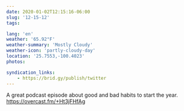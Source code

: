 ```yaml
---
date: 2020-01-02T12:15:16-06:00
slug: '12-15-12'
tags:

lang: 'en'
weather: '65.92°F'
weather-summary: 'Mostly Cloudy'
weather-icon: 'partly-cloudy-day'
location: '25.7553,-100.4023'
photos:

syndication_links:
    - https://brid.gy/publish/twitter
---
```

A great podcast episode about good and bad habits to start the year. 
https://overcast.fm/+Ht3jFHfAg